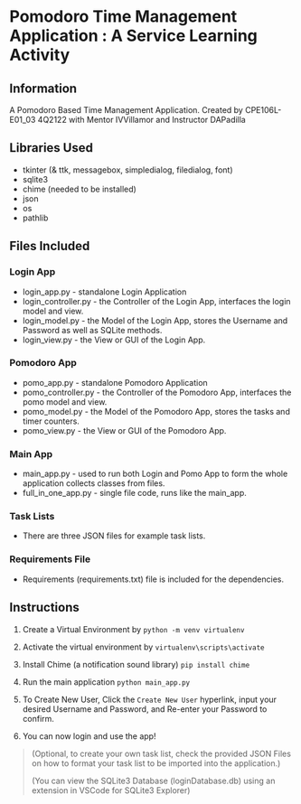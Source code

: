 # Pomodoro Time Management Application : A Service Learning Activity 

## Information
A Pomodoro Based Time Management Application.
Created by CPE106L-E01_03 4Q2122 with Mentor IVVillamor and Instructor DAPadilla

## Libraries Used
- tkinter (& ttk, messagebox, simpledialog, filedialog, font)
- sqlite3
- chime (needed to be installed)
- json
- os
- pathlib

## Files Included
### Login App
- login_app.py - standalone Login Application
- login_controller.py - the Controller of the Login App, interfaces the login model and view.
- login_model.py - the Model of the Login App, stores the Username and Password as well as SQLite methods.
- login_view.py - the View or GUI of the Login App.
### Pomodoro App
- pomo_app.py - standalone Pomodoro Application
- pomo_controller.py - the Controller of the Pomodoro App, interfaces the pomo model and view.
- pomo_model.py - the Model of the Pomodoro App, stores the tasks and timer counters.
- pomo_view.py - the View or GUI of the Pomodoro App.
### Main App
- main_app.py - used to run both Login and Pomo App to form the whole application collects classes from files.
- full_in_one_app.py - single file code, runs like the main_app.
### Task Lists
- There are three JSON files for example task lists.
### Requirements File
- Requirements (requirements.txt) file is included for the dependencies.

## Instructions

1. Create a Virtual Environment by `python -m venv virtualenv`

2. Activate the virtual environment by `virtualenv\scripts\activate`

3. Install Chime (a notification sound library) `pip install chime`

4. Run the main application `python main_app.py`

5. To Create New User, Click the `Create New User` hyperlink, input your desired Username and Password, and Re-enter your Password to confirm.

6. You can now login and use the app!

> (Optional, to create your own task list, check the provided JSON Files on how to format your task list to be imported into the application.)
> 
> (You can view the SQLite3 Database (loginDatabase.db) using an extension in VSCode for SQLite3 Explorer)

